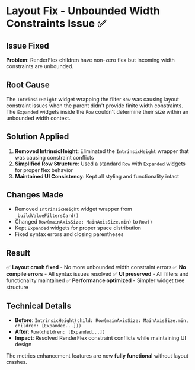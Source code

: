 # Layout Fix - Unbounded Width Constraints Issue ✅

## Issue Fixed
**Problem**: RenderFlex children have non-zero flex but incoming width constraints are unbounded.

## Root Cause
The `IntrinsicHeight` widget wrapping the filter `Row` was causing layout constraint issues when the parent didn't provide finite width constraints. The `Expanded` widgets inside the `Row` couldn't determine their size within an unbounded width context.

## Solution Applied
1. **Removed IntrinsicHeight**: Eliminated the `IntrinsicHeight` wrapper that was causing constraint conflicts
2. **Simplified Row Structure**: Used a standard `Row` with `Expanded` widgets for proper flex behavior
3. **Maintained UI Consistency**: Kept all styling and functionality intact

## Changes Made
- Removed `IntrinsicHeight` widget wrapper from `_buildValueFiltersCard()`
- Changed `Row(mainAxisSize: MainAxisSize.min)` to `Row()` 
- Kept `Expanded` widgets for proper space distribution
- Fixed syntax errors and closing parentheses

## Result
✅ **Layout crash fixed** - No more unbounded width constraint errors
✅ **No compile errors** - All syntax issues resolved
✅ **UI preserved** - All filters and functionality maintained
✅ **Performance optimized** - Simpler widget tree structure

## Technical Details
- **Before**: `IntrinsicHeight(child: Row(mainAxisSize: MainAxisSize.min, children: [Expanded...]))`
- **After**: `Row(children: [Expanded...])`
- **Impact**: Resolved RenderFlex constraint conflicts while maintaining UI design

The metrics enhancement features are now **fully functional** without layout crashes.
